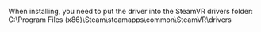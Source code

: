When installing, you need to put the driver into the SteamVR drivers folder:
C:\Program Files (x86)\Steam\steamapps\common\SteamVR\drivers